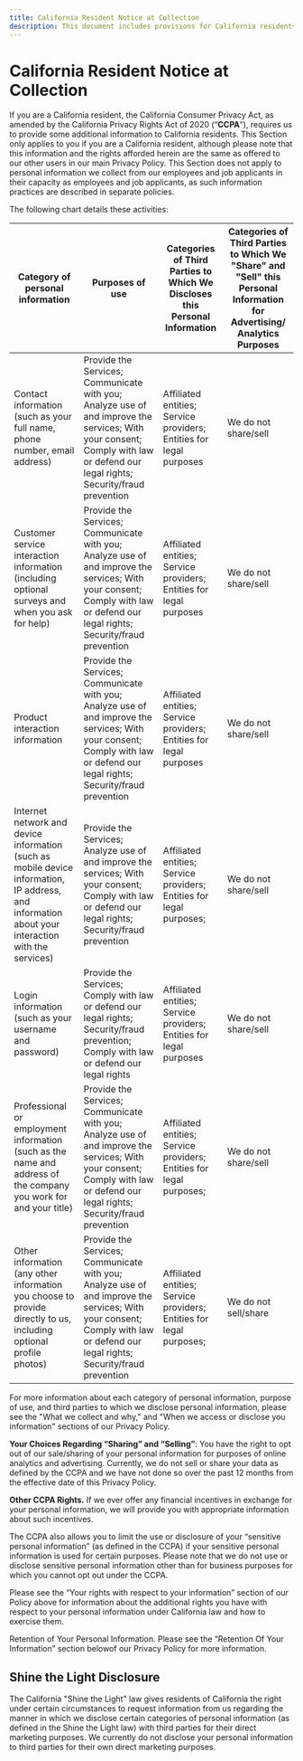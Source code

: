 ```yaml
--- 
title: California Resident Notice at Collection
description: This document includes provisions for California residents.
---
```


# California Resident Notice at Collection
If you are a California resident, the California Consumer Privacy Act, as amended by the California Privacy Rights Act of 2020 (“**CCPA**”), requires us to provide some additional information to California residents. This Section only applies to you if you are a California resident, although please note that this information and the rights afforded herein are the same as offered to our other users in our main Privacy Policy. This Section does not apply to personal information we collect from our employees and job applicants in their capacity as employees and job applicants, as such information practices are described in separate policies.

The following chart details these activities:

| **Category of personal information** | **Purposes of use** | **Categories of Third Parties to Which We Discloses this Personal Information** | **Categories of Third Parties to Which We "Share" and "Sell" this Personal Information for Advertising/ Analytics Purposes** |
| --- | --- | --- | --- |
| Contact information (such as your full name, phone number, email address) | Provide the Services; Communicate with you; Analyze use of and improve the services; With your consent; Comply with law or defend our legal rights; Security/fraud prevention | Affiliated entities; Service providers; Entities for legal purposes | We do not share/sell |
| Customer service interaction information (including optional surveys and when you ask for help) | Provide the Services; Communicate with you; Analyze use of and improve the services; With your consent; Comply with law or defend our legal rights; Security/fraud prevention | Affiliated entities; Service providers; Entities for legal purposes | We do not share/sell |
| Product interaction information | Provide the Services; Communicate with you; Analyze use of and improve the services; With your consent; Comply with law or defend our legal rights; Security/fraud prevention | Affiliated entities; Service providers; Entities for legal purposes | We do not share/sell |
| Internet network and device information (such as mobile device information, IP address, and information about your interaction with the services) | Provide the Services; Analyze use of and improve the services; With your consent; Comply with law or defend our legal rights; Security/fraud prevention | Affiliated entities; Service providers; Entities for legal purposes; | We do not share/sell |
| Login information (such as your username and password) | Provide the Services; Comply with law or defend our legal rights; Security/fraud prevention; Comply with law or defend our legal rights | Affiliated entities; Service providers; Entities for legal purposes | We do not share/sell |
| Professional or employment information (such as the name and address of the company you work for and your title) | Provide the Services; Communicate with you; Analyze use of and improve the services; With your consent; Comply with law or defend our legal rights; Security/fraud prevention | Affiliated entities; Service providers; Entities for legal purposes; | We do not share/sell |
| Other information (any other information you choose to provide directly to us, including optional profile photos) | Provide the Services; Communicate with you; Analyze use of and improve the services; With your consent; Comply with law or defend our legal rights; Security/fraud prevention | Affiliated entities; Service providers; Entities for legal purposes; | We do not sell/share |

For more information about each category of personal information, purpose of use, and third parties to which we disclose personal information, please see the "What we collect and why," and "When we access or disclose you information" sections of our Privacy Policy.

**Your Choices Regarding “Sharing” and “Selling”**: You have the right to opt out of our sale/sharing of your personal information for purposes of online analytics and advertising. Currently, we do not sell or share your data as defined by the CCPA and we have not done so over the past 12 months from the effective date of this Privacy Policy.

**Other CCPA Rights.**  If we ever offer any financial incentives in exchange for your personal information, we will provide you with appropriate information about such incentives.

The CCPA also allows you to limit the use or disclosure of your “sensitive personal information” (as defined in the CCPA) if your sensitive personal information is used for certain purposes.  Please note that we do not use or disclose sensitive personal information other than for business purposes for which you cannot opt out under the CCPA.

Please see the “Your rights with respect to your information” section of our Policy above for information about the additional rights you have with respect to your personal information under California law and how to exercise them.

Retention of Your Personal Information. Please see the “Retention Of Your Information” section belowof our Privacy Policy for more information.

## Shine the Light Disclosure

The California "Shine the Light" law gives residents of California the right under certain circumstances to request information from us regarding the manner in which we disclose certain categories of personal information (as defined in the Shine the Light law) with third parties for their direct marketing purposes. We currently do not disclose your personal information to third parties for their own direct marketing purposes.

